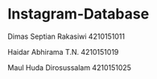 # Instagram-Database

Dimas Septian Rakasiwi  4210151011

Haidar Abhirama T.N.    4210151019

Maul Huda Dirosussalam  4210151025
